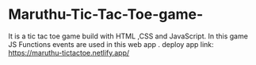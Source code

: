 # Maruthu-Tic-Tac-Toe-game-
It is a tic tac toe game build with HTML ,CSS and JavaScript. In this game JS Functions events are used in this web app . 
deploy app link: https://maruthu-tictactoe.netlify.app/ 
